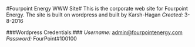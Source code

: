 #Fourpoint Energy WWW Site#
This is the corporate web site for Fourpoint Energy. The site is built on wordpress and built by Karsh-Hagan
*Created:* 3-8-2016

###Wordpress Credentials:###
*Username:* admin@fourpointenergy.com
*Password:* FourPoint#100100

